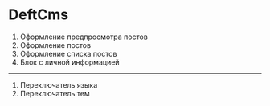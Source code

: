 # DeftCms

1. Оформление предпросмотра постов
2. Оформление постов
5. Оформление списка постов
6. Блок с личной информацией

----
1. Переключатель языка
2. Переключатель тем